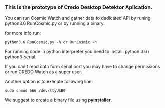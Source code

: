 ### This is the prototype of Credo Desktop Detektor Aplication.

You can run Cosmic Watch and gather data to dedicated API by runing python3.6 RunCosmic.py or by running a binary.

for more info run:
```
python3.6 RunCosmic.py -h or RunCosmic -h
```
For running code in python interpreter you need to install:
	python 3.6+
	python3-serial

If you can't read data form serial port you may have to change permissions or run CREDO Watch as a super user. 

Another option is to execute following line: 
```
sudo chmod 666 /dev/ttyUSB0
```

We suggest to create a binary file using **pyinstaller**. 
